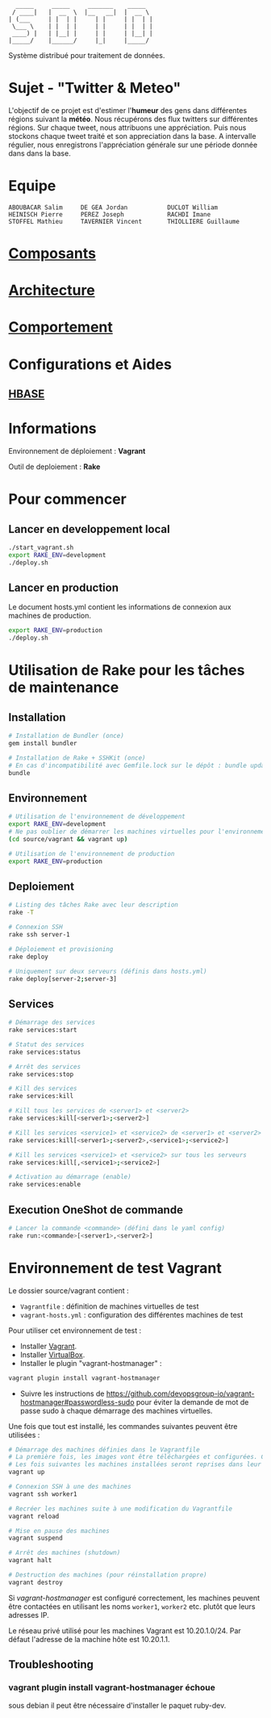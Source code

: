       _____     _____     _______    _____  
     / ____|   |  __  \  |__   __|  |  __ \ 
    | (___     | |  | |     | |     | |  | |
     \___ \    | |  | |     | |     | |  | |
     ____) |   | |__| |     | |     | |__| |
    |_____/    |______/     |_|     |_____/ 

Système distribué pour traitement de données.


# Sujet - "Twitter & Meteo"

L'objectif de ce projet est d'estimer l'**humeur** des gens dans différentes régions suivant la **météo**. Nous récupérons des flux twitters sur différentes régions. Sur chaque tweet, nous attribuons une appréciation. Puis nous stockons chaque tweet traité et son appreciation dans la base. A intervalle régulier, nous enregistrons l'appréciation générale sur une période donnée dans dans la base. 

# Equipe

    ABOUBACAR Salim     DE GEA Jordan           DUCLOT William      
    HEINISCH Pierre     PEREZ Joseph            RACHDI Imane    
    STOFFEL Mathieu     TAVERNIER Vincent       THIOLLIERE Guillaume


# [Composants](COMPONENTS.md)

# [Architecture](ARCHITECTURE.md)

# [Comportement](BEHAVIOR.md)

# Configurations et Aides

## [HBASE](misc/HBASE.md)

# Informations

Environnement de déploiement : **Vagrant**

Outil de deploiement : **Rake**

# Pour commencer

## Lancer en developpement local

```bash
./start_vagrant.sh
export RAKE_ENV=development
./deploy.sh
```

## Lancer en production

Le document hosts.yml contient les informations de connexion aux machines de production. 

```bash
export RAKE_ENV=production
./deploy.sh
```


# Utilisation de Rake pour les tâches de maintenance

## Installation

```bash
# Installation de Bundler (once)
gem install bundler

# Installation de Rake + SSHKit (once)
# En cas d'incompatibilité avec Gemfile.lock sur le dépôt : bundle update
bundle
```

## Environnement

```bash
# Utilisation de l'environnement de développement
export RAKE_ENV=development
# Ne pas oublier de démarrer les machines virtuelles pour l'environnement de développement
(cd source/vagrant && vagrant up)

# Utilisation de l'environnement de production
export RAKE_ENV=production
```
## Deploiement

```bash
# Listing des tâches Rake avec leur description
rake -T

# Connexion SSH
rake ssh server-1

# Déploiement et provisioning
rake deploy

# Uniquement sur deux serveurs (définis dans hosts.yml)
rake deploy[server-2;server-3]
```

## Services

```bash
# Démarrage des services
rake services:start

# Statut des services
rake services:status

# Arrêt des services
rake services:stop

# Kill des services
rake services:kill

# Kill tous les services de <server1> et <server2>
rake services:kill[<server1>;<server2>]

# Kill les services <service1> et <service2> de <server1> et <server2>
rake services:kill[<server1>;<server2>,<service1>;<service2>]

# Kill les services <service1> et <service2> sur tous les serveurs
rake services:kill[,<service1>;<service2>]

# Activation au démarrage (enable)
rake services:enable
```

## Execution OneShot de commande

```bash
# Lancer la commande <commande> (défini dans le yaml config)
rake run:<commande>[<server1>,<server2>]
```




# Environnement de test Vagrant

Le dossier source/vagrant contient :

* `Vagrantfile` : définition de machines virtuelles de test
* `vagrant-hosts.yml` : configuration des différentes machines de test

Pour utiliser cet environnement de test :

* Installer [Vagrant](https://www.vagrantup.com/).
* Installer [VirtualBox](https://www.virtualbox.org/).
* Installer le plugin "vagrant-hostmanager" :

```bash
vagrant plugin install vagrant-hostmanager
```

* Suivre les instructions de https://github.com/devopsgroup-io/vagrant-hostmanager#passwordless-sudo pour éviter la
    demande de mot de passe sudo à chaque démarrage des machines virtuelles.

Une fois que tout est installé, les commandes suivantes peuvent être utilisées :

```bash
# Démarrage des machines définies dans le Vagrantfile
# La première fois, les images vont être téléchargées et configurées. Cela prend du temps.
# Les fois suivantes les machines installées seront reprises dans leur état actuel.
vagrant up

# Connexion SSH à une des machines
vagrant ssh worker1

# Recréer les machines suite à une modification du Vagrantfile
vagrant reload

# Mise en pause des machines
vagrant suspend

# Arrêt des machines (shutdown)
vagrant halt

# Destruction des machines (pour réinstallation propre)
vagrant destroy
```

Si _vagrant-hostmanager_ est configuré correctement, les machines peuvent être contactées en utilisant les noms
`worker1`, `worker2` etc. plutôt que leurs adresses IP.

Le réseau privé utilisé pour les machines Vagrant est 10.20.1.0/24. Par défaut l'adresse de la machine hôte est
10.20.1.1.

## Troubleshooting

### vagrant plugin install vagrant-hostmanager échoue

sous debian il peut être nécessaire d'installer le paquet ruby-dev.
